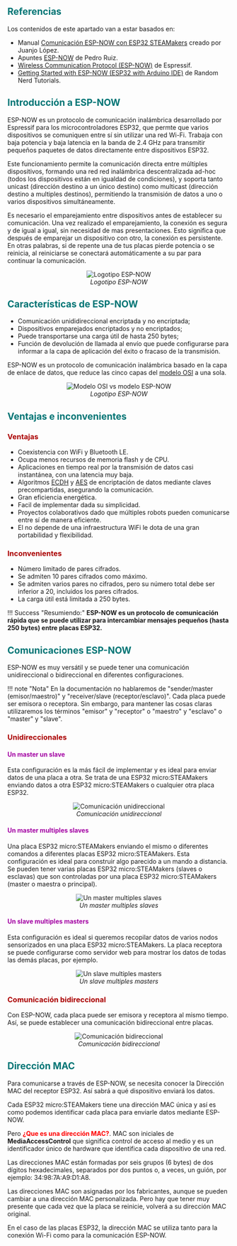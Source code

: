 ## <FONT COLOR=#007575>**Referencias**</font>
Los contenidos de este apartado van a estar basados en:

* Manual [Comunicación ESP-NOW con ESP32 STEAMakers](https://drive.google.com/file/d/1xeSOalJhOgPZF2syGutzAwufxOdv2H1H/view) creado por Juanjo López.
* Apuntes [ESP-NOW](https://pedroruizf.github.io/steamakers_demo/espnow.html) de Pedro Ruiz.
* [Wireless Communication Protocol (ESP-NOW)](https://www.espressif.com/en/solutions/low-power-solutions/esp-now) de Espressif.
* [Getting Started with ESP-NOW (ESP32 with Arduino IDE)](https://randomnerdtutorials.com/esp-now-esp32-arduino-ide/) de Random Nerd Tutorials.

## <FONT COLOR=#007575>**Introducción a ESP-NOW**</font>
ESP-NOW es un protocolo de comunicación inalámbrica desarrollado por Espressif para los microcontroladores ESP32, que permte que varios dispositivos se comuniquen entre sí sin utilizar una red Wi-Fi. Trabaja con baja potencia y baja latencia en la banda de 2.4 GHz para transmitir pequeños paquetes de datos directamente entre dispositivos ESP32.

Este funcionamiento permite la comunicación directa entre múltiples dispositivos, formando una red red inalámbrica descentralizada ad-hoc (todos los dispositivos están en igualdad de condiciones), y soporta tanto unicast (dirección destino a un único destino) como multicast (dirección destino a multiples destinos), permitiendo la transmisión de datos a uno o varios dispositivos simultáneamente.

Es necesario el emparejamiento entre dispositivos antes de establecer su comunicación. Una vez realizado el emparejamiento, la conexión es segura y de igual a igual, sin necesidad de mas presentaciones. Esto significa que después de emparejar un dispositivo con otro, la conexión es persistente. En otras palabras, si de repente una de tus placas pierde potencia o se reinicia, al reiniciarse se conectará automáticamente a su par para continuar la comunicación.

<center>

![Logotipo ESP-NOW](../img/wifi/espnow/esp-now-logo.png)  
*Logotipo ESP-NOW*

</center>

## <FONT COLOR=#007575>**Características de ESP-NOW**</font>

* Comunicación unididireccional encriptada y no encriptada;
* Dispositivos emparejados encriptados y no encriptados;
* Puede transportarse una carga útil de hasta 250 bytes;
* Función de devolución de llamada al envío que puede configurarse para informar a la capa de aplicación del éxito o fracaso de la transmisión.

ESP-NOW es un protocolo de comunicación inalámbrica basado en la capa de enlace de datos, que reduce las cinco capas del [modelo OSI](https://www.cloudflare.com/es-es/learning/ddos/glossary/open-systems-interconnection-model-osi/) a una sola.

<center>

![Modelo OSI vs modelo ESP-NOW](../img/wifi/espnow/OSIespnow.png)  
*Logotipo ESP-NOW*

</center>

## <FONT COLOR=#007575>**Ventajas e inconvenientes**</font>

### <FONT COLOR=#AA0000>Ventajas</font>

* Coexistencia con WiFi y Bluetooth LE.
* Ocupa menos recursos de memoria flash y de CPU.
* Aplicaciones en tiempo real por la transmisión de datos casi instantánea, con una latencia muy baja.
* Algoritmos [ECDH](https://es.wikipedia.org/wiki/Elliptic-curve_Diffie-Hellman) y [AES](https://es.wikipedia.org/wiki/Advanced_Encryption_Standard) de encriptación de datos mediante claves precompartidas, asegurando la comunicación.
* Gran eficiencia energética.
* Facil de implementar dada su simplicidad.
* Proyectos colaborativos dado que múltiples robots pueden comunicarse entre sí de manera eficiente.
* El no depende de una infraestructura WiFi le dota de una gran portabilidad y flexibilidad.

### <FONT COLOR=#AA0000>Inconvenientes</font>

* Número limitado de pares cifrados.
* Se admiten 10 pares cifrados como máximo.
* Se admiten varios pares no cifrados, pero su número total debe ser inferior a 20, incluidos los pares cifrados.
* La carga útil está limitada a 250 bytes.

!!! Success "Resumiendo:"
    <b>ESP-NOW es un protocolo de comunicación rápida que se puede utilizar para intercambiar mensajes pequeños (hasta 250 bytes) entre placas ESP32.</b>

## <FONT COLOR=#007575>**Comunicaciones ESP-NOW**</font>
ESP-NOW es muy versátil y se puede tener una comunicación unidireccional o bidireccional en diferentes configuraciones.

!!! note "Nota"
    En la documentación no hablaremos de "sender/master (emisor/maestro)" y "receiver/slave (receptor/esclavo)". Cada placa puede ser emisora o receptora. Sin embargo, para mantener las cosas claras utilizaremos los términos "emisor" y "receptor" o "maestro" y "esclavo" o "master" y "slave".

### <FONT COLOR=#AA0000>Unidireccionales</font>

#### <FONT COLOR=#a303a3>Un master un slave</font>
Esta configuración es la más fácil de implementar y es ideal para enviar datos de una placa a otra. Se trata de una ESP32 micro:STEAMakers enviando datos a otra ESP32 micro:STEAMakers o cualquier otra placa ESP32.

<center>

![Comunicación unidireccional](../img/wifi/espnow/unidir.png)  
*Comunicación unidireccional*

</center>

#### <FONT COLOR=#a303a3>Un master multiples slaves</font>
Una placa ESP32 micro:STEAMakers enviando el mismo o diferentes comandos a diferentes placas ESP32 micro:STEAMakers. Esta configuración es ideal para construir algo parecido a un mando a distancia. Se pueden tener varias placas ESP32 micro:STEAMakers (slaves o esclavas) que son controladas por una placa ESP32 micro:STEAMakers (master o maestra o principal).

<center>

![Un master multiples slaves](../img/wifi/espnow/1MvarE.png)  
*Un master multiples slaves*

</center>

#### <FONT COLOR=#a303a3>Un slave multiples masters</font>
Esta configuración es ideal si queremos recopilar datos de varios nodos sensorizados en una placa ESP32 micro:STEAMakers. La placa receptora se puede configurarse como servidor web para mostrar los datos de todas las demás placas, por ejemplo.

<center>

![Un slave multiples masters](../img/wifi/espnow/1SmultM.png)  
*Un slave multiples masters*

</center>

### <FONT COLOR=#AA0000>Comunicación bidireccional</font>
Con ESP-NOW, cada placa puede ser emisora y receptora al mismo tiempo. Así, se puede establecer una comunicación bidireccional entre placas.

<center>

![Comunicación bidireccional](../img/wifi/espnow/bidir.png)  
*Comunicación bidireccional*

</center>

## <FONT COLOR=#007575>**Dirección MAC**</font>
Para comunicarse a través de ESP-NOW, se necesita conocer la Dirección MAC del receptor ESP32. Así sabrá a qué dispositivo enviará los datos.

Cada ESP32 micro:STEAMakers tiene una dirección MAC única y así es como podemos identificar cada placa para enviarle datos mediante ESP-NOW.

Pero <FONT COLOR=#FF00000><b>¿Que es una dirección MAC?</font></b>. MAC son iniciales de <b>Media</b><b>Access</b><b>Control</b> que significa control de acceso al medio y es un identificador único de hardware que identifica cada dispositivo de una red.

Las direcciones MAC están formadas por seis grupos (6 bytes) de dos dígitos hexadecimales, separados por dos puntos o, a veces, un guión, por ejemplo: 34:98:7A:A9:D1:A8.

Las direcciones MAC son asignadas por los fabricantes, aunque se pueden cambiar a una dirección MAC personalizada. Pero hay que tener muy presente que cada vez que la placa se reinicie, volverá a su dirección MAC original.

En el caso de las placas ESP32, la dirección MAC se utiliza tanto para la conexión Wi-Fi como para la comunicación ESP-NOW.
